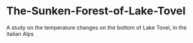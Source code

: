 # The-Sunken-Forest-of-Lake-Tovel
A study on the temperature changes on the bottom of Lake Tovel, in the italian Alps
